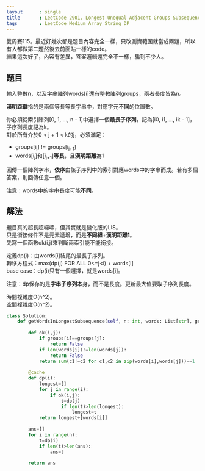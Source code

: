 ```yaml
---
layout      : single
title       : LeetCode 2901. Longest Unequal Adjacent Groups Subsequence II
tags        : LeetCode Medium Array String DP
---
```

雙周賽115。最近好幾次都是題目內容完全一樣，只改測資範圍就當成兩題，所以有人都做第二題然後去前面貼一樣的code。  
結果這次好了，內容有差異，答案邏輯還完全不一樣，騙到不少人。  

## 題目

輸入整數n，以及字串陣列words[i]還有整數陣列groups，兩者長度皆為n。  

**漢明距離**指的是兩個等長等長字串中，對應字元**不同**的位置數。  

你必須從索引陣列[0, 1, ..., n - 1]中選擇一個**最長子序列**，記為[i0, i1, ..., ik - 1]，子序列長度記為k。  
對於所有介於0 < j + 1 < k的j，必須滿足：  

- groups[i<sub>j</sub>] != groups[i<sub>j+1</sub>]  
- words[i<sub>j</sub>]和[i<sub>j+1</sub>]**等長**，且**漢明距離**為1  

回傳一個陣列字串，**依序**由該子序列中的索引對應words中的字串而成。若有多個答案，則回傳任意一個。  

注意：words中的字串長度可能**不同**。  

## 解法

題目真的超長超囉嗦，但其實就是變化版的LIS。  
只是銜接條件不是元素遞增，而是**不同組**+**漢明距離1**。  
先寫一個函數ok(i,j)來判斷兩索引能不能銜接。  

定義dp(i)：由words[i]結尾的最長子序列。  
轉移方程式：max(dp(j) FOR ALL 0<=j<i) + words[i]  
base case：dp(i)只有一個選擇，就是words[i]。  

注意：dp保存的是**字串子序列**本身，而不是長度。更新最大值要取子序列長度。  

時間複雜度O(n^2)。  
空間複雜度O(n^2)。  

```python
class Solution:
    def getWordsInLongestSubsequence(self, n: int, words: List[str], groups: List[int]) -> List[str]:
        
        def ok(i,j):
            if groups[i]==groups[j]:
                return False
            if len(words[i])!=len(words[j]):
                return False
            return sum(c1!=c2 for c1,c2 in zip(words[i],words[j]))==1
        
        @cache
        def dp(i):
            longest=[]
            for j in range(i):
                if ok(i,j):
                    t=dp(j)
                    if len(t)>len(longest):
                        longest=t
            return longest+[words[i]]
        
        ans=[]
        for i in range(n):
            t=dp(i)
            if len(t)>len(ans):
                ans=t
                
        return ans
```
